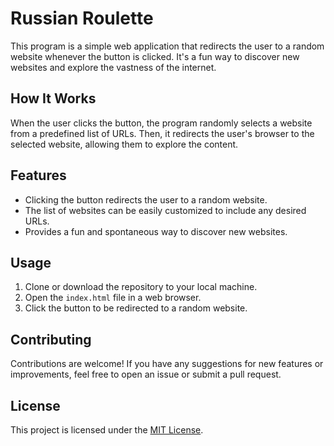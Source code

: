 # Russian Roulette

This program is a simple web application that redirects the user to a random website whenever the button is clicked. It's a fun way to discover new websites and explore the vastness of the internet.

## How It Works

When the user clicks the button, the program randomly selects a website from a predefined list of URLs. Then, it redirects the user's browser to the selected website, allowing them to explore the content.

## Features

- Clicking the button redirects the user to a random website.
- The list of websites can be easily customized to include any desired URLs.
- Provides a fun and spontaneous way to discover new websites.

## Usage

1. Clone or download the repository to your local machine.
2. Open the `index.html` file in a web browser.
3. Click the button to be redirected to a random website.

## Contributing

Contributions are welcome! If you have any suggestions for new features or improvements, feel free to open an issue or submit a pull request.

## License

This project is licensed under the [MIT License](LICENSE).
